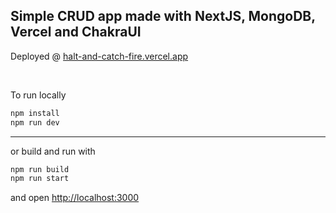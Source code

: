 

## Simple CRUD app made with NextJS, MongoDB, Vercel and ChakraUI


Deployed @
 [halt-and-catch-fire.vercel.app](https://halt-and-catch-fire.vercel.app)

<br/>


 To run locally

```bash
npm install
npm run dev
```

---
or build and run with

```bash
npm run build
npm run start
```

and open [http://localhost:3000](http://localhost:3000) 


